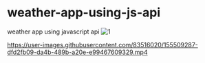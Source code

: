 # weather-app-using-js-api
weather app using javascript api
![1](https://user-images.githubusercontent.com/83516020/155508484-5ee95cc1-e905-4c90-a9fe-688e111888a4.png)


https://user-images.githubusercontent.com/83516020/155509287-dfd2fb09-da4b-489b-a20e-e99467609329.mp4



